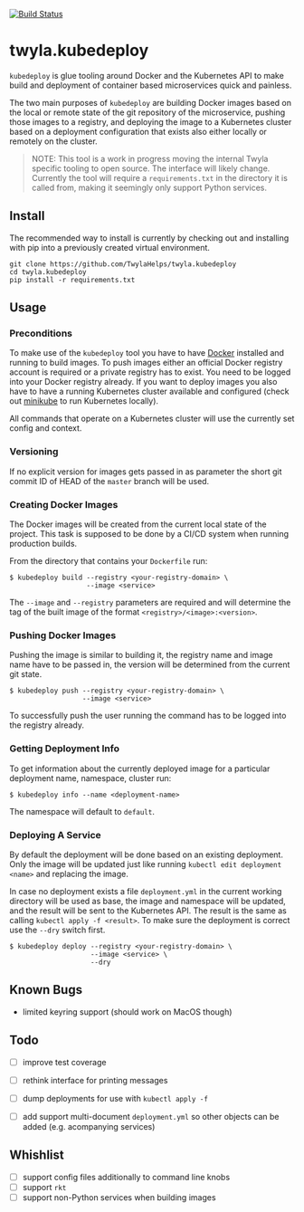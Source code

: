 [![Build Status](https://travis-ci.org/TwylaHelps/twyla.kubedeploy.svg?branch=master)](https://travis-ci.org/TwylaHelps/twyla.kubedeploy)

# twyla.kubedeploy

`kubedeploy` is glue tooling around Docker and the Kubernetes API to make build
and deployment of container based microservices quick and painless.

The two main purposes of `kubedeploy` are building Docker images based on the
local or remote state of the git repository of the microservice, pushing those
images to a registry, and deploying the image to a Kubernetes cluster based on a
deployment configuration that exists also either locally or remotely on the
cluster.

> NOTE: This tool is a work in progress moving the internal Twyla specific
> tooling to open source. The interface will likely change. Currently the tool
> will require a `requirements.txt` in the directory it is called from, making
> it seemingly only support Python services.


## Install

The recommended way to install is currently by checking out and installing with
pip into a previously created virtual environment.

    git clone https://github.com/TwylaHelps/twyla.kubedeploy
    cd twyla.kubedeploy
    pip install -r requirements.txt


## Usage

### Preconditions

To make use of the `kubedeploy` tool you have to have [Docker](www.docker.com)
installed and running to build images. To push images either an official Docker
registry account is required or a private registry has to exist. You need to be
logged into your Docker registry already. If you want to deploy images you also
have to have a running Kubernetes cluster available and configured (check out
[minikube](kubernetes.io/docs/getting-started-guides/minikube/) to run
Kubernetes locally).


All commands that operate on a Kubernetes cluster will use the currently set
config and context.

### Versioning

If no explicit version for images gets passed in as parameter the short git
commit ID of HEAD of the `master` branch will be used.

### Creating Docker Images

The Docker images will be created from the current local state of the project.
This task is supposed to be done by a CI/CD system when running production
builds.

From the directory that contains your `Dockerfile` run:

    $ kubedeploy build --registry <your-registry-domain> \
                       --image <service>

The `--image` and `--registry` parameters are required and will determine the
tag of the built image of the format `<registry>/<image>:<version>`.

### Pushing Docker Images

Pushing the image is similar to building it, the registry name and image name
have to be passed in, the version will be determined from the current git state.

    $ kubedeploy push --registry <your-registry-domain> \
                      --image <service>

To successfully push the user running the command has to be logged into the
registry already.

### Getting Deployment Info

To get information about the currently deployed image for a particular deployment name, namespace, cluster run:

    $ kubedeploy info --name <deployment-name>

The namespace will default to `default`.

### Deploying A Service

By default the deployment will be done based on an existing deployment. Only the
image will be updated just like running `kubectl edit deployment <name>` and
replacing the image.

In case no deployment exists a file `deployment.yml` in the current working
directory will be used as base, the image and namespace will be updated, and the
result will be sent to the Kubernetes API. The result is the same as calling
`kubectl apply -f <result>`. To make sure the deployment is correct use the
`--dry` switch first.

    $ kubedeploy deploy --registry <your-registry-domain> \
                        --image <service> \
                        --dry


## Known Bugs

- limited keyring support (should work on MacOS though)


## Todo

- [ ] improve test coverage
- [ ] rethink interface for printing messages
- [ ] dump deployments for use with `kubectl apply -f`
- [ ] add support multi-document `deployment.yml` so other objects can be added (e.g. acompanying services)


## Whishlist

- [ ] support config files additionally to command line knobs
- [ ] support `rkt`
- [ ] support non-Python services when building images
